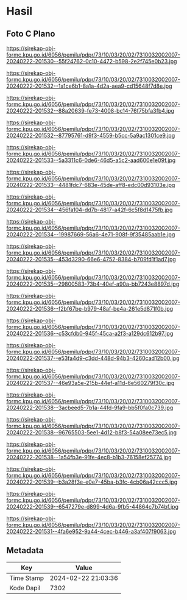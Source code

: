 # Hasil

## Foto C Plano

https://sirekap-obj-formc.kpu.go.id/6056/pemilu/pdpr/73/10/03/20/02/7310032002007-20240222-201530--55f24762-0c10-4472-b598-2e2f745e0b23.jpg

https://sirekap-obj-formc.kpu.go.id/6056/pemilu/pdpr/73/10/03/20/02/7310032002007-20240222-201532--1a1ce6b1-8a1a-4d2a-aea9-cd15648f7d8e.jpg

https://sirekap-obj-formc.kpu.go.id/6056/pemilu/pdpr/73/10/03/20/02/7310032002007-20240222-201532--88a20639-fe73-4008-bc14-76f75bfa3fb4.jpg

https://sirekap-obj-formc.kpu.go.id/6056/pemilu/pdpr/73/10/03/20/02/7310032002007-20240222-201532--87795761-d9f3-4559-b5cc-5a9ac1301ce9.jpg

https://sirekap-obj-formc.kpu.go.id/6056/pemilu/pdpr/73/10/03/20/02/7310032002007-20240222-201533--5a3311c6-0de6-46d5-a5c2-aad600e1e09f.jpg

https://sirekap-obj-formc.kpu.go.id/6056/pemilu/pdpr/73/10/03/20/02/7310032002007-20240222-201533--4481fdc7-683e-45de-aff8-edc00d93103e.jpg

https://sirekap-obj-formc.kpu.go.id/6056/pemilu/pdpr/73/10/03/20/02/7310032002007-20240222-201534--456fa104-dd7b-4817-a42f-6c5f8d1475fb.jpg

https://sirekap-obj-formc.kpu.go.id/6056/pemilu/pdpr/73/10/03/20/02/7310032002007-20240222-201534--19987669-56a6-4e71-908f-9f35485aab1e.jpg

https://sirekap-obj-formc.kpu.go.id/6056/pemilu/pdpr/73/10/03/20/02/7310032002007-20240222-201535--453d3290-66e6-4752-8384-b709fd1f1ad7.jpg

https://sirekap-obj-formc.kpu.go.id/6056/pemilu/pdpr/73/10/03/20/02/7310032002007-20240222-201535--29800583-73b4-40ef-a90a-bb7243e8897d.jpg

https://sirekap-obj-formc.kpu.go.id/6056/pemilu/pdpr/73/10/03/20/02/7310032002007-20240222-201536--f2bf67be-b979-48af-be4a-261e5d871f0b.jpg

https://sirekap-obj-formc.kpu.go.id/6056/pemilu/pdpr/73/10/03/20/02/7310032002007-20240222-201536--c53cfdb0-945f-45ca-a2f3-a129dc612b97.jpg

https://sirekap-obj-formc.kpu.go.id/6056/pemilu/pdpr/73/10/03/20/02/7310032002007-20240222-201537--e53fa4d9-c3dd-448d-94b3-4260cad12b00.jpg

https://sirekap-obj-formc.kpu.go.id/6056/pemilu/pdpr/73/10/03/20/02/7310032002007-20240222-201537--46e93a5e-215b-44ef-a11d-6e560279f30c.jpg

https://sirekap-obj-formc.kpu.go.id/6056/pemilu/pdpr/73/10/03/20/02/7310032002007-20240222-201538--3acbeed5-7b1a-44fd-9fa9-bb5f0fa0c739.jpg

https://sirekap-obj-formc.kpu.go.id/6056/pemilu/pdpr/73/10/03/20/02/7310032002007-20240222-201538--96765503-5ee1-4d12-b8f3-54a08ee73ec5.jpg

https://sirekap-obj-formc.kpu.go.id/6056/pemilu/pdpr/73/10/03/20/02/7310032002007-20240222-201538--1a54fb3e-91fe-4ec8-b1b3-76158ef25774.jpg

https://sirekap-obj-formc.kpu.go.id/6056/pemilu/pdpr/73/10/03/20/02/7310032002007-20240222-201539--b3a28f3e-e0e7-45ba-b3fc-4cb06a42ccc5.jpg

https://sirekap-obj-formc.kpu.go.id/6056/pemilu/pdpr/73/10/03/20/02/7310032002007-20240222-201539--6547279e-d899-4d6a-9fb5-44864c7b74bf.jpg

https://sirekap-obj-formc.kpu.go.id/6056/pemilu/pdpr/73/10/03/20/02/7310032002007-20240222-201531--4fa6e952-9a44-4cec-b446-a3af407f9063.jpg


## Metadata

| Key        | Value               |
| ---------- | ------------------- |
| Time Stamp | 2024-02-22 21:03:36 |
| Kode Dapil | 7302                |



